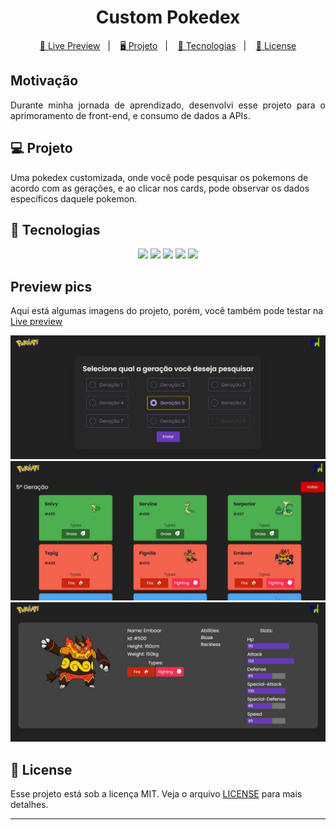 <h1 align="center">
  Custom Pokedex
</h1>

<p align="center">
  <a href="https://custom-pokedex.vercel.app/">🔗 Live Preview</a>&nbsp;&nbsp;&nbsp;|&nbsp;&nbsp;&nbsp;
  <a href="#-projeto">🖥️ Projeto</a>&nbsp;&nbsp;&nbsp;|&nbsp;&nbsp;&nbsp;
  <a href="#-tecnologias">🚀 Tecnologias</a>&nbsp;&nbsp;&nbsp;|&nbsp;&nbsp;&nbsp;
  <a href="#-license">📝 License</a>
</p>

## Motivação

<p align="justify">Durante minha jornada de aprendizado, desenvolvi esse projeto para o aprimoramento de front-end, e consumo de dados a APIs.</p>

## 💻 Projeto

Uma pokedex customizada, onde você pode pesquisar os pokemons de acordo com as gerações, e ao clicar nos cards, pode observar os dados específicos daquele pokemon.

## 🚀 Tecnologias

<p align="center">
  <img src="https://img.shields.io/badge/html5-%23E34F26.svg?style=for-the-badge&logo=html5&logoColor=white" />
  <img src="https://img.shields.io/badge/react-%2320232a.svg?style=for-the-badge&logo=react&logoColor=%2361DAFB" />
  <img src="https://img.shields.io/badge/TypeScript-007ACC?style=for-the-badge&logo=typescript&logoColor=white" />
  <img src="https://img.shields.io/badge/styled--components-DB7093?style=for-the-badge&logo=styled-components&logoColor=white" />
  <img src="https://img.shields.io/badge/-Axios-5A29E4?logo=axios&logoColor=white&style=for-the-badge" />
</p>

## Preview pics

<p>Aqui está algumas imagens do projeto, porém, você também pode testar na <a href="https://custom-pokedex.vercel.app/" target="_blank">Live preview</a></p>

 <div align="center">
 <img src="https://github.com/Maycomwill/CustomPokedex/blob/master/public/Prints/1.jpg?raw=true" width: 700px/>
 </div>

 <div align="center">
 <img src="https://github.com/Maycomwill/CustomPokedex/blob/master/public/Prints/2.jpg?raw=true" width: 700px/>
 </div>

 <div align="center">
 <img src="https://github.com/Maycomwill/CustomPokedex/blob/master/public/Prints/3.jpg?raw=true" width: 700px/>
 </div>

## 📝 License

Esse projeto está sob a licença MIT. Veja o arquivo [LICENSE](LICENSE) para mais detalhes.

---
